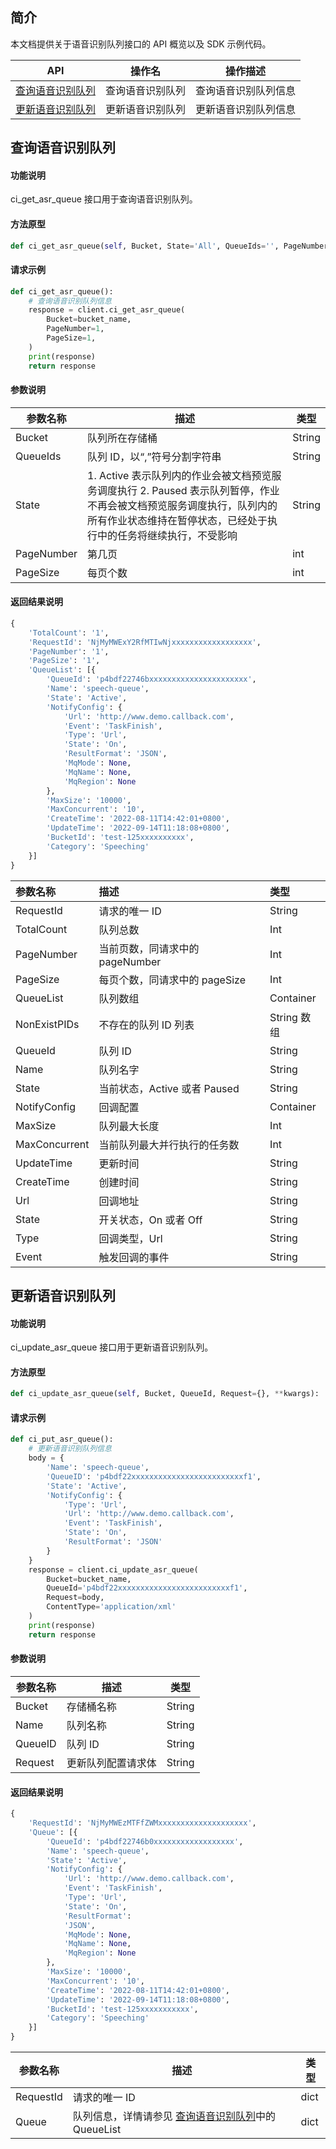 

## 简介
本文档提供关于语音识别队列接口的 API 概览以及 SDK 示例代码。

| API            | 操作名       | 操作描述     |
| --------------- | ------------ | -------- |
| [查询语音识别队列](https://cloud.tencent.com/document/product/436/47599)   |     查询语音识别队列     | 查询语音识别队列信息 |
| [更新语音识别队列](https://cloud.tencent.com/document/product/436/47600)    |   更新语音识别队列       | 更新语音识别队列信息 |


## 查询语音识别队列

#### 功能说明

ci_get_asr_queue 接口用于查询语音识别队列。

#### 方法原型
```py
def ci_get_asr_queue(self, Bucket, State='All', QueueIds='', PageNumber='', PageSize='', **kwargs):
```

#### 请求示例
```py
def ci_get_asr_queue():
    # 查询语音识别队列信息
    response = client.ci_get_asr_queue(
        Bucket=bucket_name,
        PageNumber=1,
        PageSize=1,
    )
    print(response)
    return response
```

#### 参数说明

| 参数名称| 描述  | 类型  |
| ----| ---- | ---- |
| Bucket | 队列所在存储桶 | String             |
| QueueIds | 队列 ID，以“,”符号分割字符串 | String             |
| State | 1. Active 表示队列内的作业会被文档预览服务调度执行 2. Paused 表示队列暂停，作业不再会被文档预览服务调度执行，队列内的所有作业状态维持在暂停状态，已经处于执行中的任务将继续执行，不受影响 | String      |
| PageNumber | 第几页 | int |
| PageSize | 每页个数 | int |

#### 返回结果说明

```py
{
    'TotalCount': '1', 
    'RequestId': 'NjMyMWExY2RfMTIwNjxxxxxxxxxxxxxxxxxx', 
    'PageNumber': '1', 
    'PageSize': '1', 
    'QueueList': [{
        'QueueId': 'p4bdf22746bxxxxxxxxxxxxxxxxxxxxxx', 
        'Name': 'speech-queue', 
        'State': 'Active', 
        'NotifyConfig': {
            'Url': 'http://www.demo.callback.com', 
            'Event': 'TaskFinish', 
            'Type': 'Url', 
            'State': 'On', 
            'ResultFormat': 'JSON', 
            'MqMode': None, 
            'MqName': None, 
            'MqRegion': None
        }, 
        'MaxSize': '10000', 
        'MaxConcurrent': '10', 
        'CreateTime': '2022-08-11T14:42:01+0800', 
        'UpdateTime': '2022-09-14T11:18:08+0800', 
        'BucketId': 'test-125xxxxxxxxxx', 
        'Category': 'Speeching'
    }]
}

```

| 参数名称     | 描述                            | 类型       |
| :----------- | :------------------------------ | :--------- |
| RequestId    | 请求的唯一 ID                   | String     |
| TotalCount   | 队列总数                        | Int        |
| PageNumber   | 当前页数，同请求中的 pageNumber | Int        |
| PageSize     | 每页个数，同请求中的 pageSize   | Int        |
| QueueList    | 队列数组                        | Container  |
| NonExistPIDs | 不存在的队列 ID 列表            | String 数组 |
| QueueId       | 队列 ID                      | String    |
| Name          | 队列名字                     | String    |
| State         | 当前状态，Active 或者 Paused | String    |
| NotifyConfig  | 回调配置                     | Container |
| MaxSize       | 队列最大长度                 | Int       |
| MaxConcurrent | 当前队列最大并行执行的任务数 | Int       |
| UpdateTime    | 更新时间                     | String    |
| CreateTime    | 创建时间                     | String    |
| Url      | 回调地址              | String |
| State    | 开关状态，On 或者 Off | String |
| Type     | 回调类型，Url         | String |
| Event    | 触发回调的事件        | String |


## 更新语音识别队列

#### 功能说明

ci_update_asr_queue 接口用于更新语音识别队列。

#### 方法原型

```py
def ci_update_asr_queue(self, Bucket, QueueId, Request={}, **kwargs):

```

#### 请求示例
```py
def ci_put_asr_queue():
    # 更新语音识别队列信息
    body = {
        'Name': 'speech-queue',
        'QueueID': 'p4bdf22xxxxxxxxxxxxxxxxxxxxxxxxxf1',
        'State': 'Active',
        'NotifyConfig': {
            'Type': 'Url',
            'Url': 'http://www.demo.callback.com',
            'Event': 'TaskFinish',
            'State': 'On',
            'ResultFormat': 'JSON'
        }
    }
    response = client.ci_update_asr_queue(
        Bucket=bucket_name,
        QueueId='p4bdf22xxxxxxxxxxxxxxxxxxxxxxxxxf1',
        Request=body,
        ContentType='application/xml'
    )
    print(response)
    return response
```
#### 参数说明

| 参数名称| 描述  | 类型  |
| ----| ---- | ---- |
| Bucket | 存储桶名称 | String |
| Name | 队列名称 | String             |
| QueueID | 队列 ID | String      |
| Request | 更新队列配置请求体 | String |

#### 返回结果说明

```py
{
    'RequestId': 'NjMyMWEzMTFfZWMxxxxxxxxxxxxxxxxxxxx', 
    'Queue': [{
        'QueueId': 'p4bdf22746b0xxxxxxxxxxxxxxxxxx', 
        'Name': 'speech-queue', 
        'State': 'Active', 
        'NotifyConfig': {
            'Url': 'http://www.demo.callback.com', 
            'Event': 'TaskFinish', 
            'Type': 'Url', 
            'State': 'On', 
            'ResultFormat': 
            'JSON', 
            'MqMode': None, 
            'MqName': None, 
            'MqRegion': None
        }, 
        'MaxSize': '10000', 
        'MaxConcurrent': '10', 
        'CreateTime': '2022-08-11T14:42:01+0800', 
        'UpdateTime': '2022-09-14T11:18:08+0800', 
        'BucketId': 'test-125xxxxxxxxxxx', 
        'Category': 'Speeching'
    }]
}

```

| 参数名称  | 描述                                                         | 类型   |
| --------- | ------------------------------------------------------------ | ------ |
| RequestId | 请求的唯一 ID                                                | dict |
| Queue     | 队列信息，详情请参见 [查询语音识别队列](https://cloud.tencent.com/document/product/460/46234#.E5.93.8D.E5.BA.94)中的QueueList | dict |



